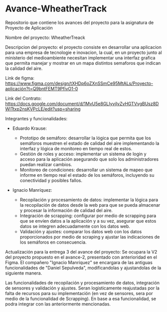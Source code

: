 # Avance-WheatherTrack
Repositorio que contiene los avances del proyecto para la asignatura de Proyecto de Aplicación

Nombre del proyecto: WheatherTreack

Descripcion del proyecto: el proyecto consiste en desarrollar una aplicacion para una empresa de tecnologie e inovacion, la cual, en un proyecto junto al ministerio del medioambiente necesitan implementar una interfaz grafica que permita manejar y mostrar en un mapa distintos semaforos que  indican la calidad del aire.

Link de figma: https://www.figma.com/design/tXHDp6oZXnSSmCe95MtALs/Proyecto-aplicación?t=Q9bntFEMT9PfivO1-0

Link del Contrato: https://docs.google.com/document/d/1MvU5e8GLIyvjIvZvHGTVvgBUsz8DWlTtxp2nsKVPcLE/edit?usp=sharing

Integrantes y funcionalidades:  
  + Eduardo Krause:
    - Prototipo de semáforo: desarrollar la lógica que permita que los semáforos muestren el estado de calidad del aire implementando la interfaz y lógica de monitoreo en tiempo real de estos.
    - Gestión de roles y acceso: implementar un sistema de login y acceso para la aplicación asegurando que solo los administradores puedan realizar cambios.
    - Monitoreo de condiciones: desarrollar un sistema de mapeo que informe en tiempo real el estado de los semáforos, incluyendo su conectividad y posibles fallos.

  + Ignacio Manríquez:
    - Recopilación y procesamiento de datos: implementar la lógica para la recopilación de datos desde la web para que se pueda almacenar y procesar la información de calidad del aire.
    - Integración de scrapping: configurar por medio de scrapping para que se envíen datos a la aplicación y a su vez, asegurar que estos datos se integren adecuadamente con los datos web.
    - Validación y ajustes: comparar los datos web con los datos proporcionados por medio de scraping y ajustar las indicaciones de los semáforos en consecuencia.


Actualización para la entrega 3 del avance del proyecto:
Se ocupara la V2 del proyecto propuesto en el avance-2, presentado con anterioridad en el Figma. El compañero "Ignacio Manríquez" se encargara de las antiguas funcionalidades de "Daniel Sepulveda", modificandolas y ajustandolas de la siguiente manera.

Las funcionalidades de recopilación y procesamiento de datos, integración de sensores y validación y ajustes. Seran logisticamente reajustadas por la falta de recursos para su implementación (en vez de sensores, sera por medio de la funcionalidad de Scrapping). En base a esa funcionalidad, se podra integrar con las anteriormente mencionadas.
